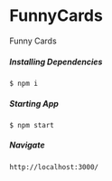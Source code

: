 # FunnyCards
Funny Cards

##### Installing Dependencies
    $ npm i
##### Starting App
    $ npm start
##### Navigate
    http://localhost:3000/